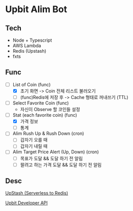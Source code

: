 # Upbit Alim Bot

## Tech

- Node + Typescript
- AWS Lambda
- Redis (Upstash)
- fxts

## Func

- [ ] List of Coin (func)
  - [x] 초기 화면 -> Coin 전체 리스트 불러오기
  - [ ] (func)Redis에 저장 후 -> Cache 형태로 꺼내쓰기 (TTL)
- [ ] Select Favorite Coin (func)
  - 자신이 Observe 할 코인들 설정
- [ ] Stat (each favorite coin) (func)
  - [x] 가격 정보
  - [ ] 통계
- [ ] Alim Rush Up & Rush Down (cron)
  - [ ] 갑자기 오를 때
  - [ ] 갑자기 내릴 때
- [ ] Alim Target Price Alert (Up, Down) (cron)
  - [ ] 목표가 도달 && 도달 하기 전 알림
  - [ ] 팔려고 하는 가격 도달 && 도달 하기 전 알림

## Desc

<a href="https://upstash.com/"> UpStash (Serverless to Redis)
</a>

<a href="https://docs.upbit.com/reference/ticker%ED%98%84%EC%9E%AC%EA%B0%80-%EC%A0%95%EB%B3%B4"> Upbit Developer API </a>
